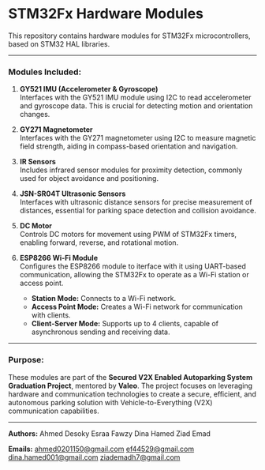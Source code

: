 # STM32Fx Hardware Modules

This repository contains hardware modules for STM32Fx microcontrollers, based on STM32 HAL libraries.

---

### Modules Included:

1. **GY521 IMU (Accelerometer & Gyroscope)**  
   Interfaces with the GY521 IMU module using I2C to read accelerometer and gyroscope data. This is crucial for detecting motion and orientation changes.

2. **GY271 Magnetometer**  
   Interfaces with the GY271 magnetometer using I2C to measure magnetic field strength, aiding in compass-based orientation and navigation.

3. **IR Sensors**  
   Includes infrared sensor modules for proximity detection, commonly used for object avoidance and positioning.

4. **JSN-SR04T Ultrasonic Sensors**  
   Interfaces with ultrasonic distance sensors for precise measurement of distances, essential for parking space detection and collision avoidance.

5. **DC Motor**  
   Controls DC motors for movement using PWM of STM32Fx timers, enabling forward, reverse, and rotational motion.

6. **ESP8266 Wi-Fi Module**  
   Configures the ESP8266 module to iterface with it using UART-based communication, allowing the STM32Fx to operate as a Wi-Fi station or access point.  
   - **Station Mode:** Connects to a Wi-Fi network.  
   - **Access Point Mode:** Creates a Wi-Fi network for communication with clients.  
   - **Client-Server Mode:** Supports up to 4 clients, capable of asynchronous sending and receiving data.

---

### Purpose:

These modules are part of the **Secured V2X Enabled Autoparking System Graduation Project**, mentored by **Valeo**. The project focuses on leveraging hardware and communication technologies to create a secure, efficient, and autonomous parking solution with Vehicle-to-Everything (V2X) communication capabilities.

---

**Authors:**
	Ahmed Desoky
	Esraa Fawzy
	Dina Hamed
	Ziad Emad
	
**Emails:**
	ahmed0201150@gmail.com
	ef44529@gmail.com
	dina.hamed001@gmail.com
	ziademadh7@gmail.com
